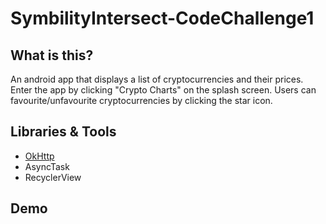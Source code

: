 # SymbilityIntersect-CodeChallenge1

## What is this?

An android app that displays a list of cryptocurrencies and their prices. Enter the app by clicking "Crypto Charts" on the splash screen. Users can favourite/unfavourite cryptocurrencies by clicking the star icon.

## Libraries & Tools

- [OkHttp](http://square.github.io/okhttp/)
- AsyncTask
- RecyclerView

## Demo
